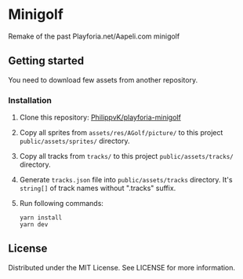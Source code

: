 # Minigolf

Remake of the past Playforia.net/Aapeli.com minigolf

## Getting started

You need to download few assets from another repository.

### Installation

1. Clone this repository: [PhilippvK/playforia-minigolf](https://github.com/PhilippvK/playforia-minigolf)

2. Copy all sprites from `assets/res/AGolf/picture/` to this project `public/assets/sprites/` directory.

3. Copy all tracks from `tracks/` to this project `public/assets/tracks/` directory.

4. Generate `tracks.json` file into `public/assets/tracks` directory. It's `string[]` of track names without ".tracks" suffix.

4. Run following commands:

   ```
   yarn install
   yarn dev
   ```

## License

Distributed under the MIT License. See LICENSE for more information.
